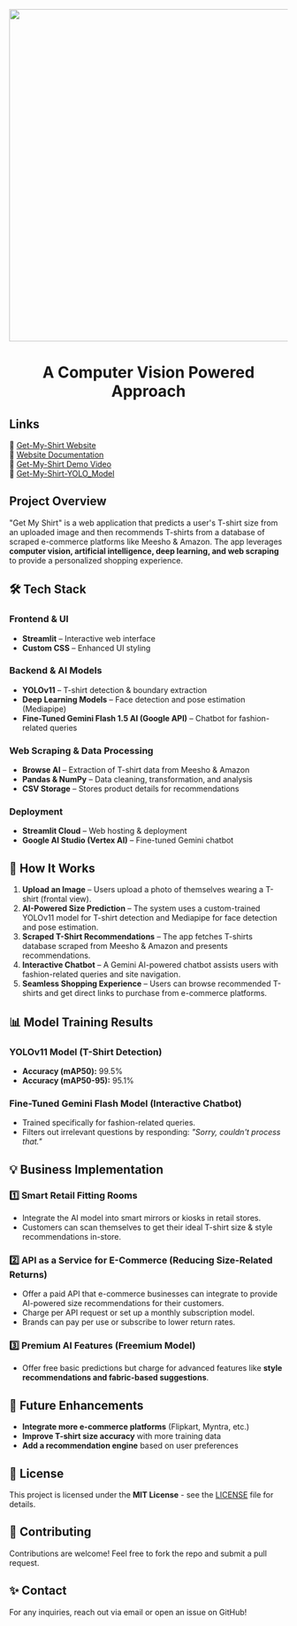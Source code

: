 <img src="https://get-my-shirt.streamlit.app/~/+/media/4d0fc7deb631f5de30b63e7ff2f516889323d6d268c464a993ecdcc1.png" width="600px"/>

# <p align=center>A Computer Vision Powered Approach</p>

## Links
🔗 [Get-My-Shirt Website](https://get-my-shirt.streamlit.app/)  
🔗 [Website Documentation](https://docs.google.com/document/d/1pUVNLvaKnK0ZBJ5hR4H6tP-Kt6ChOVKLsWBKlJjPVAU/edit?usp=sharing)  
🔗 [Get-My-Shirt Demo Video](https://youtu.be/CqCzhZlZPBo) <br/>
🔗 [Get-My-Shirt-YOLO_Model](https://colab.research.google.com/drive/1ughT0yDnSG0hD1A4nJMxJVt3OPfKWq3t?usp=sharing)

## Project Overview
"Get My Shirt" is a web application that predicts a user's T-shirt size from an uploaded image and then recommends T-shirts from a database of scraped e-commerce platforms like Meesho & Amazon. The app leverages **computer vision, artificial intelligence, deep learning, and web scraping** to provide a personalized shopping experience.



## 🛠 Tech Stack
### Frontend & UI
- **Streamlit** – Interactive web interface
- **Custom CSS** – Enhanced UI styling

### Backend & AI Models
- **YOLOv11** – T-shirt detection & boundary extraction
- **Deep Learning Models** – Face detection and pose estimation (Mediapipe)
- **Fine-Tuned Gemini Flash 1.5 AI (Google API)** – Chatbot for fashion-related queries

### Web Scraping & Data Processing
- **Browse AI** – Extraction of T-shirt data from Meesho & Amazon
- **Pandas & NumPy** – Data cleaning, transformation, and analysis
- **CSV Storage** – Stores product details for recommendations

### Deployment
- **Streamlit Cloud** – Web hosting & deployment
- **Google AI Studio (Vertex AI)** – Fine-tuned Gemini chatbot



## 🚀 How It Works
1. **Upload an Image** – Users upload a photo of themselves wearing a T-shirt (frontal view).
2. **AI-Powered Size Prediction** – The system uses a custom-trained YOLOv11 model for T-shirt detection and Mediapipe for face detection and pose estimation.
3. **Scraped T-Shirt Recommendations** – The app fetches T-shirts database scraped from Meesho & Amazon and presents recommendations.
4. **Interactive Chatbot** – A Gemini AI-powered chatbot assists users with fashion-related queries and site navigation.
5. **Seamless Shopping Experience** – Users can browse recommended T-shirts and get direct links to purchase from e-commerce platforms.



## 📊 Model Training Results
### YOLOv11 Model (T-Shirt Detection)
- **Accuracy (mAP50):** 99.5%
- **Accuracy (mAP50-95):** 95.1%

### Fine-Tuned Gemini Flash Model (Interactive Chatbot)
- Trained specifically for fashion-related queries.
- Filters out irrelevant questions by responding: *"Sorry, couldn't process that."*



## 💡 Business Implementation
### 1️⃣ Smart Retail Fitting Rooms
- Integrate the AI model into smart mirrors or kiosks in retail stores.
- Customers can scan themselves to get their ideal T-shirt size & style recommendations in-store.

### 2️⃣ API as a Service for E-Commerce (Reducing Size-Related Returns)
- Offer a paid API that e-commerce businesses can integrate to provide AI-powered size recommendations for their customers.
- Charge per API request or set up a monthly subscription model.
- Brands can pay per use or subscribe to lower return rates.

### 3️⃣ Premium AI Features (Freemium Model)
- Offer free basic predictions but charge for advanced features like **style recommendations and fabric-based suggestions**.



## 🔮 Future Enhancements
- **Integrate more e-commerce platforms** (Flipkart, Myntra, etc.)
- **Improve T-shirt size accuracy** with more training data
- **Add a recommendation engine** based on user preferences



## 📜 License
This project is licensed under the **MIT License** - see the [LICENSE](LICENSE) file for details.

## 🤝 Contributing
Contributions are welcome! Feel free to fork the repo and submit a pull request.



## ✨ Contact
For any inquiries, reach out via email or open an issue on GitHub!
